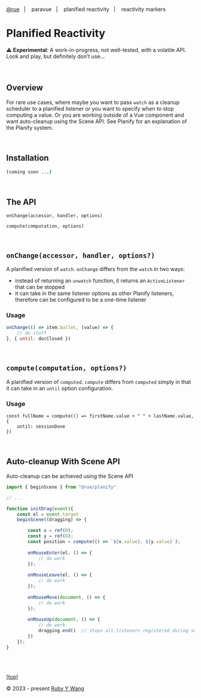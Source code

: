 [@rue](https://github.com/ruby-cube/rue)  &nbsp;&nbsp;|&nbsp; &nbsp;  paravue  &nbsp;&nbsp;|&nbsp; &nbsp; planified reactivity  &nbsp;&nbsp;|&nbsp; &nbsp; reactivity markers
# Planified Reactivity

<aside>
⚠️ <b>Experimental</b>: A work-in-progress, not well-tested, with a volatile API. Look and play, but definitely don’t use…
</aside>
<br/>
<br/>

## Overview

For rare use cases, where maybe you want to pass `watch` as a cleanup scheduler to a planified listener or you want to specify when to stop computing a value. Or you are working outside of a Vue component and want auto-cleanup using the Scene API. See Planify for an explanation of the Planify system.

<br/>

## Installation

```bash
(coming soon ...)
```
</br>

## The API

`onChange(accessor, handler, options)`

`compute(computation, options)`

<br/>

## `onChange(accessor, handler, options?)`

A planified version of `watch`. `onChange` differs from the `watch` in two ways: 

- instead of returning an `unwatch` function, it returns an `ActiveListener` that can be stopped
- it can take in the same listener options as other Planify listeners, therefore can be configured to be a one-time listener

### Usage

```jsx
onChange(() => item.bullet, (value) => {
    // do stuff
}, { until: docClosed })
```
<br/>

## `compute(computation, options?)`

A planified version of `computed`.  `compute` differs from `computed` simply in that it can take in an `until` option configuration.

### Usage

```tsx
const fullName = compute(() => firstName.value + " " + lastName.value, { 
    until: sessionDone 
})
```
<br/>

## Auto-cleanup With Scene API

Auto-cleanup can be achieved using the Scene API

```jsx
import { beginScene } from "@rue/planify"

// ...

function initDrag(event){
    const el = event.target
    beginScene((dragging) => {

        const x = ref(0);
        const y = ref(0);
        const position = compute(() => `${x.value}, ${y.value}`);
    
        onMouseEnter(el, () => {
            // do work
        });
     
        onMouseLeave(el, () => {
            // do work
        });
    
        onMouseMove(document, () => {
            // do work
        });
    
        onMouseUp(document, () => {
            // do work
            dragging.end()  // stops all listeners registered during scene
        })
    });
}
```

<br/>
<br/>

[[top]](https://github.com/ruby-cube/rue/tree/main/packages/planify#planify-)

© 2023 - present [Ruby Y Wang](https://github.com/ruby-cube)
